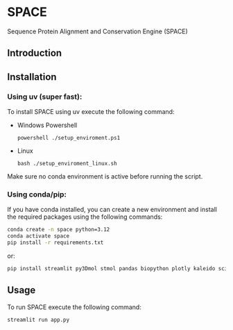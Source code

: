 # SPACE

Sequence Protein Alignment and Conservation Engine (SPACE)

## Introduction

## Installation

### Using uv (super fast):
To install SPACE using uv execute the following command:

* Windows Powershell
    
    ```powershell ./setup_enviroment.ps1 ```

* Linux
    
    ```bash ./setup_enviroment_linux.sh ```

Make sure no conda environment is active before running the script.

### Using conda/pip:

If you have conda installed, you can create a new environment and install the required packages using the following commands:

```bash
conda create -n space python=3.12
conda activate space
pip install -r requirements.txt
```

or:

```bash
pip install streamlit py3Dmol stmol pandas biopython plotly kaleido scipy biopandas ipython_genutils joblib seaborn rcsbsearchapi
```

## Usage

To run SPACE execute the following command:

```bash 
streamlit run app.py
```


